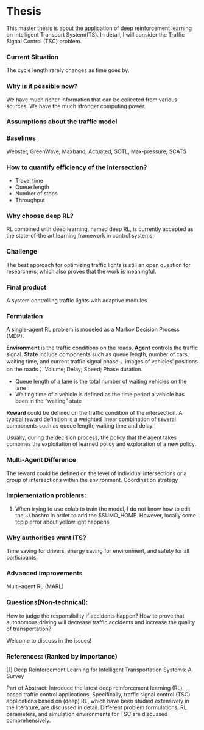 # Thesis

This master thesis is about the application of deep reinforcement learning on Intelligent Transport System(ITS). In detail, I will consider the Traffic Signal Control (TSC) problem.

### Current Situation

The cycle length rarely changes as time goes by.

### Why is it possible now?

We have much richer information that can be collected from various sources.
We have the much stronger computing power.

### Assumptions about the traffic model

### Baselines

Webster, GreenWave, Maxband, Actuated, SOTL, Max-pressure, SCATS

### How to quantify efficiency of the intersection?

- Travel time
- Queue length
- Number of stops
- Throughput


### Why choose deep RL?

RL combined with deep learning, named deep RL, is currently accepted as the state-of-the art learning framework in control systems.

### Challenge

The best approach for optimizing traffic lights is still an open question for researchers, which also proves that the work is meaningful.

### Final product

A system controlling traffic lights with adaptive modules

### Formulation

A single-agent RL problem is modeled as a Markov Decision Process (MDP).

**Environment** is the traffic conditions on the roads.
**Agent** controls the traffic signal.
**State** include components such as queue length, number of cars, waiting time, and current traffic signal phase； images of vehicles’ positions on the roads； Volume; Delay; Speed; Phase duration.
- Queue length
of a lane is the total number of waiting vehicles on the lane
- Waiting time
of a vehicle is defined as the time period a vehicle has been in the “waiting” state

**Reward** could be defined on the traffic condition of the intersection. A typical reward definition is a weighted linear combination of several components such as queue length, waiting time and delay.

Usually, during the decision process, the policy that the agent takes combines the exploitation of learned policy and exploration of a new policy.


### Multi-Agent Difference

The reward could be defined on the level of individual intersections or a group of intersections within the environment.
Coordination strategy



### Implementation problems:

1. When trying to use colab to train the model, I do not know how to edit the ~/.bashrc in order to add the $SUMO_HOME. However, locally some tcpip error about yellowlight happens.

### Why authorities want ITS?

Time saving for drivers, energy saving for environment, and safety for all participants.

### Advanced improvements

Multi-agent RL (MARL)

### Questions(Non-technical):

How to judge the responsibility if accidents happen?
How to prove that autonomous driving will decrease traffic accidents and increase the quality of transportation?

Welcome to discuss in the issues!

### References: (Ranked by importance)

[1] Deep Reinforcement Learning for Intelligent Transportation Systems: A Survey

Part of Abstract: Introduce the latest deep reinforcement learning (RL) based traffic control applications. Specifically, traffic signal control (TSC) applications based on (deep) RL, which have been studied extensively in the literature, are discussed in detail. Different problem formulations, RL parameters, and simulation environments for TSC are discussed comprehensively.   
